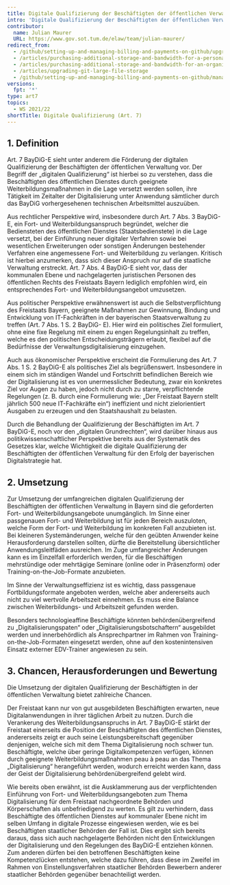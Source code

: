 ```yaml
---
title: Digitale Qualifizierung der Beschäftigten der öffentlichen Verwaltung - Art. 7 BayDiG-E
intro: 'Digitale Qualifizierung der Beschäftigten der öffentlichen Verwaltung - Art. 7 BayDiG-E'
contributor:
  name: Julian Maurer
  URL: https://www.gov.sot.tum.de/elaw/team/julian-maurer/
redirect_from:
  - /github/setting-up-and-managing-billing-and-payments-on-github/upgrading-git-large-file-storage
  - /articles/purchasing-additional-storage-and-bandwidth-for-a-personal-account/
  - /articles/purchasing-additional-storage-and-bandwidth-for-an-organization/
  - /articles/upgrading-git-large-file-storage
  - /github/setting-up-and-managing-billing-and-payments-on-github/managing-billing-for-git-large-file-storage/upgrading-git-large-file-storage
versions:
  fpt: '*'
type: art7
topics:
  - WS 2021/22
shortTitle: Digitale Qualifizierung (Art. 7)
---
```



## 1. Definition

Art. 7 BayDiG-E sieht unter anderem die Förderung der digitalen Qualifizierung der Beschäftigten der öffentlichen Verwaltung vor. Der Begriff der „digitalen Qualifizierung“ ist hierbei so zu verstehen, dass die Beschäftigten des öffentlichen Dienstes durch geeignete Weiterbildungsmaßnahmen in die Lage versetzt werden sollen, ihre Tätigkeit im Zeitalter der Digitalisierung unter Anwendung sämtlicher durch das BayDiG vorhergesehenen technischen Arbeitsmittel auszuüben.

Aus rechtlicher Perspektive wird, insbesondere durch Art. 7 Abs. 3 BayDiG-E, ein Fort- und Weiterbildungsanspruch begründet, welcher die Bediensteten des öffentlichen Dienstes (Staatsbedienstete) in die Lage versetzt, bei der Einführung neuer digitaler Verfahren sowie bei wesentlichen Erweiterungen oder sonstigen Änderungen bestehender Verfahren eine angemessene Fort- und Weiterbildung zu verlangen. Kritisch ist hierbei anzumerken, dass sich dieser Anspruch nur auf die staatliche Verwaltung erstreckt. Art. 7 Abs. 4 BayDiG-E sieht vor, dass der kommunalen Ebene und nachgelagerten juristischen Personen des öffentlichen Rechts des Freistaats Bayern lediglich empfohlen wird, ein entsprechendes Fort- und Weiterbildungsangebot umzusetzen.

Aus politischer Perspektive erwähnenswert ist auch die Selbstverpflichtung des Freistaats Bayern, geeignete Maßnahmen zur Gewinnung, Bindung und Entwicklung von IT-Fachkräften in der bayerischen Staatsverwaltung zu treffen (Art. 7 Abs. 1 S. 2 BayDiG- E). Hier wird ein politisches Ziel formuliert, ohne eine fixe Regelung mit einem zu engen Regelungsinhalt zu treffen, welche es den politischen Entscheidungsträgern erlaubt, flexibel auf die Bedürfnisse der Verwaltungsdigitalisierung einzugehen.

Auch aus ökonomischer Perspektive erscheint die Formulierung des Art. 7 Abs. 1 S. 2 BayDiG-E als politisches Ziel als begrüßenswert. Insbesondere in einem sich im ständigen Wandel und Fortschritt befindlichen Bereich wie der Digitalisierung ist es von unermesslicher Bedeutung, zwar ein konkretes Ziel vor Augen zu haben, jedoch nicht durch zu starre, verpflichtende Regelungen (z. B. durch eine Formulierung wie: „Der Freistaat Bayern stellt jährlich 500 neue IT-Fachkräfte ein“) ineffizient und nicht zielorientiert Ausgaben zu erzeugen und den Staatshaushalt zu belasten.

Durch die Behandlung der Qualifizierung der Beschäftigten im Art. 7 BayDiG-E, noch vor den „digitalen Grundrechten“, wird darüber hinaus aus politikwissenschaftlicher Perspektive bereits aus der Systematik des Gesetzes klar, welche Wichtigkeit die digitale Qualifizierung der Beschäftigten der öffentlichen Verwaltung für den Erfolg der bayerischen Digitalstrategie hat.

## 2. Umsetzung

Zur Umsetzung der umfangreichen digitalen Qualifizierung der Beschäftigten der öffentlichen Verwaltung in Bayern sind die geforderten Fort- und Weiterbildungsangebote unumgänglich. Im Sinne einer passgenauen Fort- und Weiterbildung ist für jeden Bereich auszuloten, welche Form der Fort- und Weiterbildung im konkreten Fall anzubieten ist. Bei kleineren Systemänderungen, welche für den geübten Anwender keine Herausforderung darstellen sollten, dürfte die Bereitstellung übersichtlicher Anwendungsleitfäden ausreichen. Im Zuge umfangreicher Änderungen kann es im Einzelfall erforderlich werden, für die Beschäftigen mehrstündige oder mehrtägige Seminare (online oder in Präsenzform) oder Training-on-the-Job-Formate anzubieten.

Im Sinne der Verwaltungseffizienz ist es wichtig, dass passgenaue Fortbildungsformate angeboten werden, welche aber andererseits auch nicht zu viel wertvolle Arbeitszeit einnehmen. Es muss eine Balance zwischen Weiterbildungs- und Arbeitszeit gefunden werden.

Besonders technologieaffine Beschäftigte könnten behördenübergreifend zu „Digitalisierungspaten“ oder „Digitalisierungsbotschaftern“ ausgebildet werden und innerbehördlich als Ansprechpartner im Rahmen von Training-on-the-Job-Formaten eingesetzt werden, ohne auf den kostenintensiven Einsatz externer EDV-Trainer angewiesen zu sein.

## 3. Chancen, Herausforderungen und Bewertung

Die Umsetzung der digitalen Qualifizierung der Beschäftigten in der öffentlichen Verwaltung bietet zahlreiche Chancen.

Der Freistaat kann nur von gut ausgebildeten Beschäftigten erwarten, neue Digitalanwendungen in ihrer täglichen Arbeit zu nutzen. Durch die Verankerung des Weiterbildungsanspruchs in Art. 7 BayDiG-E stärkt der Freistaat einerseits die Position der Beschäftigten des öffentlichen Dienstes, andererseits zeigt er auch seine Leistungsbereitschaft gegenüber denjenigen, welche sich mit dem Thema Digitalisierung noch schwer tun. Beschäftigte, welche über geringe Digitalkompetenzen verfügen, können durch geeignete Weiterbildungsmaßnahmen peau à peau an das Thema „Digitalisierung“ herangeführt werden, wodurch erreicht werden kann, dass der Geist der Digitalisierung behördenübergreifend gelebt wird.

Wie bereits oben erwähnt, ist die Ausklammerung aus der verpflichtenden Einführung von Fort- und Weiterbildungsangeboten zum Thema Digitalisierung für dem Freistaat nachgeordnete Behörden und Körperschaften als unbefriedigend zu werten. Es gilt zu verhindern, dass Beschäftigte des öffentlichen Dienstes auf kommunaler Ebene nicht im selben Umfang in digitale Prozesse eingewiesen werden, wie es bei Beschäftigten staatlicher Behörden der Fall ist. Dies ergibt sich bereits daraus, dass sich auch nachgelagerte Behörden nicht den Entwicklungen der Digitalisierung und den Regelungen des BayDiG-E entziehen können. Zum anderen dürfen bei den betroffenen Beschäftigten keine Kompetenzlücken entstehen, welche dazu führen, dass diese im Zweifel im Rahmen von Einstellungsverfahren staatlicher Behörden Bewerbern anderer staatlicher Behörden gegenüber benachteiligt werden.